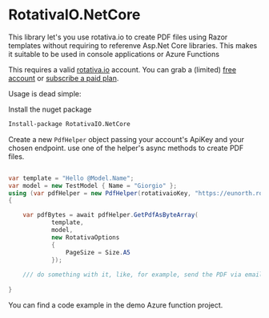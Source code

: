# RotativaIO.NetCore

This library let's you use rotativa.io to create PDF files using Razor templates without requiring to referenve Asp.Net Core libraries. This makes it suitable to be used in console applications or Azure Functions

This requires a valid [rotativa.io](https://rotativa.io) account. You can grab a (limited) [free account](https://www.rotativa.io/Register) or [subscribe a paid plan](https://www.rotativa.io/Subscriptions/New).

Usage is dead simple:

Install the nuget package

```bash
Install-package RotativaIO.NetCore
```

Create a new `PdfHelper` object passing your account's ApiKey and your chosen endpoint. use one of the helper's async methods to create PDF files.

```csharp

var template = "Hello @Model.Name";
var model = new TestModel { Name = "Giorgio" };
using (var pdfHelper = new PdfHelper(rotativaioKey, "https://eunorth.rotativahq.com"))
{ 

    var pdfBytes = await pdfHelper.GetPdfAsByteArray(
            template, 
            model, 
            new RotativaOptions 
            { 
                PageSize = Size.A5 
            });
    
    /// do something with it, like, for example, send the PDF via email
    
}

```
You can find a code example in the demo Azure function project.

